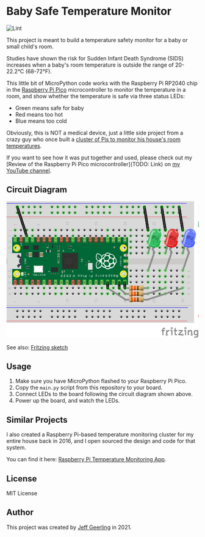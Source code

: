 # Baby Safe Temperature Monitor

![Lint](https://github.com/geerlingguy/baby-safe-temp/workflows/Lint/badge.svg?event=push)

This project is meant to build a temperature safety monitor for a baby or small child's room.

Studies have shown the risk for Sudden Infant Death Syndrome (SIDS) increases when a baby's room temperature is outside the range of 20-22.2°C (68-72°F).

This little bit of MicroPython code works with the Raspberry Pi RP2040 chip in the [Raspberry Pi Pico](https://pico.raspberrypi.org) microcontroller to monitor the temperature in a room, and show whether the temperature is safe via three status LEDs:

  - Green means safe for baby
  - Red means too hot
  - Blue means too cold

Obviously, this is NOT a medical device, just a little side project from a crazy guy who once built a [cluster of Pis to monitor his house's room temperatures](https://github.com/geerlingguy/temperature-monitor).

If you want to see how it was put together and used, please check out my [Review of the Raspberry Pi Pico microcontroller](TODO: Link) on [my YouTube channel](https://www.youtube.com/c/JeffGeerling).

## Circuit Diagram

<p align="center"><img src="images/baby-temp-mon-sketch.png?raw=true" width="600" height="auto" alt="Fritzing sketch of LED connections to Raspberry Pi Pico" /></a></p>

See also: [Fritzing sketch](images/baby-temp-mon-sketch.fzz)

## Usage

  1. Make sure you have MicroPython flashed to your Raspberry Pi Pico.
  2. Copy the `main.py` script from this repository to your board.
  3. Connect LEDs to the board following the circuit diagram shown above.
  4. Power up the board, and watch the LEDs.

## Similar Projects

I also created a Raspberry Pi-based temperature monitoring cluster for my entire house back in 2016, and I open sourced the design and code for that system.

You can find it here: [Raspberry Pi Temperature Monitoring App](https://github.com/geerlingguy/temperature-monitor).

## License

MIT License

## Author

This project was created by [Jeff Geerling](https://www.jeffgeerling.com) in 2021.
